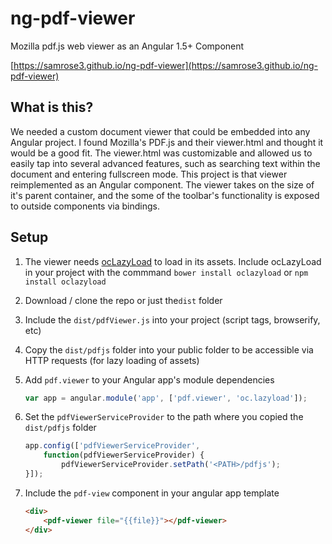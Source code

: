 # ng-pdf-viewer
Mozilla pdf.js web viewer as an Angular 1.5+ Component

[https://samrose3.github.io/ng-pdf-viewer](https://samrose3.github.io/ng-pdf-viewer)

## What is this?
We needed a custom document viewer that could be embedded into any Angular project. I found Mozilla's PDF.js and their viewer.html and thought it would be a good fit. The viewer.html was customizable and allowed us to easily tap into several advanced features, such as searching text within the document and entering fullscreen mode. This project is that viewer reimplemented as an Angular component. The viewer takes on the size of it's parent container, and the some of the toolbar's functionality is exposed to outside components via bindings.

## Setup

1. The viewer needs [ocLazyLoad](https://github.com/ocombe/ocLazyLoad) to load in its assets. Include ocLazyLoad in your project with the commmand
	`bower install oclazyload` or `npm install oclazyload`
1. Download / clone the repo or just the`dist` folder
1. Include the `dist/pdfViewer.js` into your project (script tags, browserify, etc)
1. Copy the `dist/pdfjs` folder into your public folder to be accessible via HTTP requests (for lazy loading of assets)
1. Add `pdf.viewer` to your Angular app's module dependencies
 	
 	```javascript
	var app = angular.module('app', ['pdf.viewer', 'oc.lazyload']);
	```
	
1. Set the `pdfViewerServiceProvider` to the path where you copied the `dist/pdfjs` folder
	
	```javascript
	app.config(['pdfViewerServiceProvider',
    	function(pdfViewerServiceProvider) {
    		pdfViewerServiceProvider.setPath('<PATH>/pdfjs');
	}]);
	```
	
1. Include the `pdf-view` component in your angular app template
	
	```html
	<div>
		<pdf-viewer file="{{file}}"></pdf-viewer>
	</div>
	```
